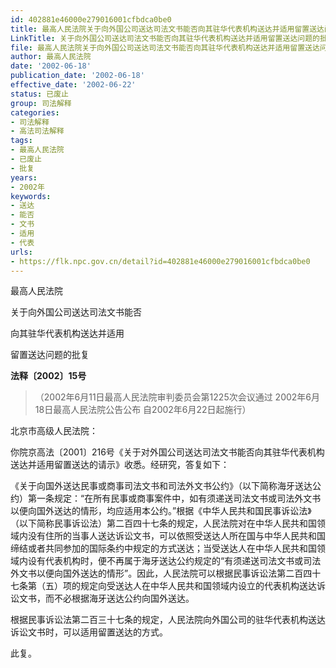 ```yaml
---
id: 402881e46000e279016001cfbdca0be0
title: 最高人民法院关于向外国公司送达司法文书能否向其驻华代表机构送达并适用留置送达问题的批复
LinkTitle: 关于向外国公司送达司法文书能否向其驻华代表机构送达并适用留置送达问题的批复（2002）
file: 最高人民法院关于向外国公司送达司法文书能否向其驻华代表机构送达并适用留置送达问题的批复_20020618_402881e46000e279016001cfbdca0be0.docx
author: 最高人民法院
date: '2002-06-18'
publication_date: '2002-06-18'
effective_date: '2002-06-22'
status: 已废止
group: 司法解释
categories:
- 司法解释
- 高法司法解释
tags:
- 最高人民法院
- 已废止
- 批复
years:
- 2002年
keywords:
- 送达
- 能否
- 文书
- 适用
- 代表
urls:
- https://flk.npc.gov.cn/detail?id=402881e46000e279016001cfbdca0be0
---
```


最高人民法院

关于向外国公司送达司法文书能否

向其驻华代表机构送达并适用

留置送达问题的批复

**法释〔2002〕15号**

> （2002年6月11日最高人民法院审判委员会第1225次会议通过 2002年6月18日最高人民法院公告公布 自2002年6月22日起施行）

北京市高级人民法院：

你院京高法〔2001〕216号《关于对外国公司送达司法文书能否向其驻华代表机构送达并适用留置送达的请示》收悉。经研究，答复如下：

《关于向国外送达民事或商事司法文书和司法外文书公约》（以下简称海牙送达公约）第一条规定：“在所有民事或商事案件中，如有须递送司法文书或司法外文书以便向国外送达的情形，均应适用本公约。”根据《中华人民共和国民事诉讼法》（以下简称民事诉讼法）第二百四十七条的规定，人民法院对在中华人民共和国领域内没有住所的当事人送达诉讼文书，可以依照受送达人所在国与中华人民共和国缔结或者共同参加的国际条约中规定的方式送达；当受送达人在中华人民共和国领域内设有代表机构时，便不再属于海牙送达公约规定的“有须递送司法文书或司法外文书以便向国外送达的情形”。因此，人民法院可以根据民事诉讼法第二百四十七条第（五）项的规定向受送达人在中华人民共和国领域内设立的代表机构送达诉讼文书，而不必根据海牙送达公约向国外送达。

根据民事诉讼法第二百三十七条的规定，人民法院向外国公司的驻华代表机构送达诉讼文书时，可以适用留置送达的方式。

此复。
